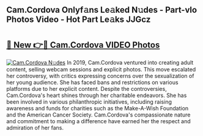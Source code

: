## Cam.Cordova Onlyf𝚊ns Le𝚊ked N𝚞des - Part-vlo Photos Video - Hot Part Le𝚊ks JJGcz

# <h2><a href="http://ab45700.deff.icu/?id=Cam.Cordova">🔗 New 👉🔴 Cam.Cordova VIDEO Photos</a></h2>

[![Cam.Cordova N𝚞des](https://i.imgur.com/rIISA9y.gif)](http://ab45700.deff.icu/?id=Cam.Cordova)
In 2019, Cam.Cordova ventured into creating adult content, selling webcam sessions and explicit photos. This move escalated her controversy, with critics expressing concerns over the sexualization of her young audience. She has faced bans and restrictions on various platforms due to her explicit content. Despite the controversies, Cam.Cordova's heart shines through her charitable endeavors. She has been involved in various philanthropic initiatives, including raising awareness and funds for charities such as the Make-A-Wish Foundation and the American Cancer Society. Cam.Cordova's compassionate nature and commitment to making a difference have earned her the respect and admiration of her fans.
